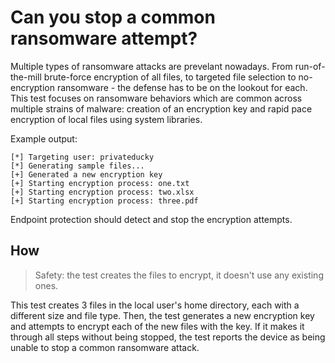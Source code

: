 # Can you stop a common ransomware attempt?

Multiple types of ransomware attacks are prevelant nowadays. From run-of-the-mill brute-force encryption of all files, to targeted file selection to no-encryption ransomware - the defense has to be on the lookout for each. This test focuses on ransomware behaviors which are common across multiple strains of malware: creation of an encryption key and rapid pace encryption of local files using system libraries. 

Example output:
```
[*] Targeting user: privateducky
[*] Generating sample files...
[+] Generated a new encryption key
[+] Starting encryption process: one.txt
[+] Starting encryption process: two.xlsx
[+] Starting encryption process: three.pdf
```

Endpoint protection should detect and stop the encryption attempts.

## How

> Safety: the test creates the files to encrypt, it doesn't use any existing ones.

This test creates 3 files in the local user's home directory, each with a different size and file type. Then, the test generates a new encryption key and attempts to encrypt each of the new files with the key. If it makes it through all steps without being stopped, the test reports the device as being unable to stop a common ransomware attack.